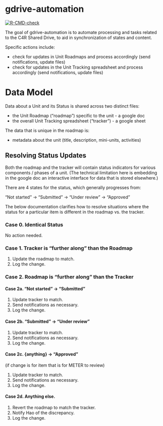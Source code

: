 
<!-- README.md is generated from README.Rmd. Please edit that file -->

# gdrive-automation

<!-- badges: start -->

[![R-CMD-check](https://github.com/c4r-io/gdrive-automation/actions/workflows/R-CMD-check.yaml/badge.svg)](https://github.com/c4r-io/gdrive-automation/actions/workflows/R-CMD-check.yaml)
<!-- badges: end -->

The goal of gdrive-automation is to automate processing and tasks
related to the C4R Shared Drive, to aid in synchronization of states and
content.

Specific actions include:

- check for updates in Unit Roadmaps and process accordingly (send
  notifications, update files)
- check for updates in the Unit Tracking spreadsheet and process
  accordingly (send notifications, update files)

# Data Model

Data about a Unit and its Status is shared across two distinct files:

- the Unit Roadmap (“roadmap”) specific to the unit - a google doc
- the overall Unit Tracking spreadsheet (“tracker”) - a google sheet

The data that is unique in the roadmap is:

- metadata about the unit (title, description, mini-units, activities)

## Resolving Status Updates

Both the roadmap and the tracker will contain status indicators for
various components / phases of a unit. (The technical limitation here is
embedding in the google doc an interactive interface for data that is
stored elsewhere.)

There are 4 states for the status, which generally progresses from:

“Not started” -\> “Submitted” -\> “Under review” -\> “Approved”

The below documentation clarifies how to resolve situations where the
status for a particular item is different in the roadmap vs. the
tracker.

### Case 0. Identical Status

No action needed.

### Case 1. Tracker is “further along” than the Roadmap

1.  Update the roadmap to match.
2.  Log the change.

### Case 2. Roadmap is “further along” than the Tracker

#### Case 2a. “Not started” -\> “Submitted”

1.  Update tracker to match.
2.  Send notifications as necessary.
3.  Log the change.

#### Case 2b. “Submitted” -\> “Under review”

1.  Update tracker to match.
2.  Send notifications as necessary.
3.  Log the change.

#### Case 2c. {anything} -\> “Approved”

(if change is for item that is for METER to review)

1.  Update tracker to match.
2.  Send notifications as necessary.
3.  Log the change.

#### Case 2d. Anything else.

1.  Revert the roadmap to match the tracker.
2.  Notify Hao of the discrepancy.
3.  Log the change.
